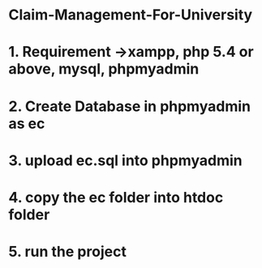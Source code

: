 # Claim-Management-For-University
# 1. Requirement ->xampp, php 5.4 or above, mysql, phpmyadmin
# 2. Create Database in phpmyadmin as ec 
# 3. upload ec.sql into phpmyadmin
# 4. copy the ec folder into htdoc folder
# 5. run the project
 
